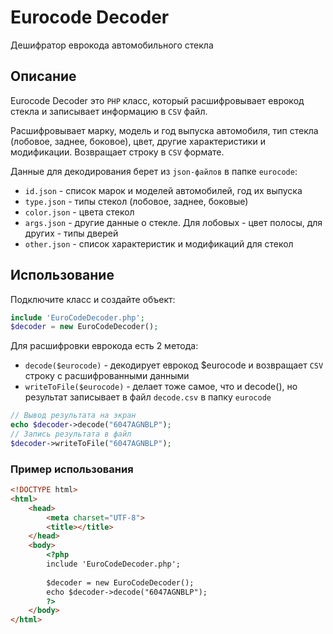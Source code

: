 # Eurocode Decoder
Дешифратор еврокода автомобильного стекла

## Описание
Eurocode Decoder это `PHP` класс, который расшифровывает еврокод стекла и записывает информацию в `CSV` файл.

Расшифровывает марку, модель и год выпуска автомобиля, тип стекла (лобовое, заднее, боковое), цвет, другие характеристики и модификации.
Возвращает строку в `CSV` формате.

Данные для декодирования берет из `json-файлов` в папке `eurocode`:
 - `id.json` - список марок и моделей автомобилей, год их выпуска
 - `type.json` - типы стекол (лобовое, заднее, боковые)
 - `color.json` - цвета стекол
 - `args.json` - другие данные о стекле. Для лобовых - цвет полосы, для других - типы дверей
 - `other.json` - список характеристик и модификаций для стекол

## Использование
Подключите класс и создайте объект:
```php
include 'EuroCodeDecoder.php';
$decoder = new EuroCodeDecoder();
```
Для расшифровки еврокода есть 2 метода:
 - `decode($eurocode)` - декодирует еврокод $eurocode и возвращает `CSV` строку с расшифрованными данными
 - `writeToFile($eurocode)` - делает тоже самое, что и decode(), но результат записывает в файл `decode.csv` в папку `eurocode`
```php
// Вывод результата на экран
echo $decoder->decode("6047AGNBLP");
// Запись результата в файл
$decoder->writeToFile("6047AGNBLP");
```

### Пример использования
```html
<!DOCTYPE html>
<html>
    <head>
        <meta charset="UTF-8">
        <title></title>
    </head>
    <body>
        <?php
        include 'EuroCodeDecoder.php';
        
        $decoder = new EuroCodeDecoder();
        echo $decoder->decode("6047AGNBLP");
        ?>
    </body>
</html>
```
